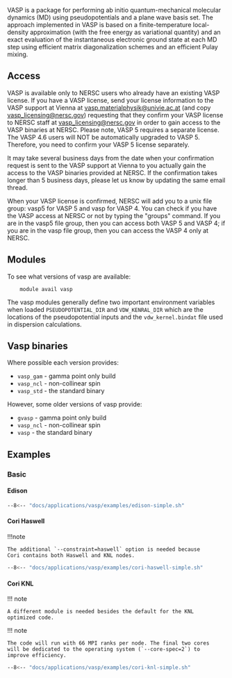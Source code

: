 VASP is a package for performing ab initio quantum-mechanical
molecular dynamics (MD) using pseudopotentials and a plane wave basis
set. The approach implemented in VASP is based on a finite-temperature
local-density approximation (with the free energy as variational
quantity) and an exact evaluation of the instantaneous electronic
ground state at each MD step using efficient matrix diagonalization
schemes and an efficient Pulay mixing.

## Access

VASP is available only to NERSC users who already have an existing
VASP license.  If you have a VASP license, send your license
information to the VASP support at Vienna at
vasp.materialphysik@univie.ac.at (and copy vasp_licensing@nersc.gov)
requesting that they confirm your VASP license to NERSC staff at
vasp_licensing@nersc.gov in order to gain access to the VASP binaries
at NERSC. Please note, VASP 5 requires a separate license. The VASP
4.6 users will NOT be automatically upgraded to VASP 5. Therefore, you
need to confirm your VASP 5 license separately.

It may take several business days from the date when your confirmation
request is sent to the VASP support at Vienna to you actually gain the
access to the VASP binaries provided at NERSC. If the confirmation
takes longer than 5 business days, please let us know by updating the
same email thread. 

When your VASP license is confirmed, NERSC will add you to a unix file
group: vasp5 for VASP 5 and vasp for VASP 4. You can check if you have
the VASP access at NERSC or not by typing the "groups" command. If you
are in the vasp5 file group, then you can access both VASP 5 and VASP
4; if you are in the vasp file group, then you can access the VASP 4
only at NERSC.

## Modules

To see what versions of vasp are available:
```shell
	module avail vasp
```

The vasp modules generally define two important environment variables
when loaded `PSEUDOPOTENTIAL_DIR` and `VDW_KENRAL_DIR` which are the
locations of the pseudopotential inputs and the `vdw_kernel.bindat`
file used in dispersion calculations.

## Vasp binaries

Where possible each version provides:

* `vasp_gam` - gamma point only build
* `vasp_ncl` - non-collinear spin
* `vasp_std` - the standard binary

However, some older versions of vasp provide:

* `gvasp` - gamma point only build
* `vasp_ncl` - non-collinear spin
* `vasp` - the standard binary

## Examples

### Basic

#### Edison

```bash
--8<-- "docs/applications/vasp/examples/edison-simple.sh"
```

#### Cori Haswell

!!!note

	The additional `--constraint=haswell` option is needed because
	Cori contains both Haswell and KNL nodes.

```bash
--8<-- "docs/applications/vasp/examples/cori-haswell-simple.sh"
```

#### Cori KNL

!!! note

	A different module is needed besides the default for the KNL
	optimized code.
	
	
!!! note

	The code will run with 66 MPI ranks per node. The final two cores
	will be dedicated to the operating system (`--core-spec=2`) to
	improve efficiency.
	

```bash
--8<-- "docs/applications/vasp/examples/cori-knl-simple.sh"
```
